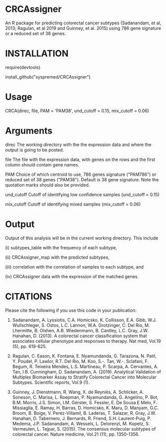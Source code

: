 # CRCAssigner

An R package for predicting colorectal cancer subtypes (Sadanandam, et al, 2013; Ragulan, et al 2019 and Guinney, et al. 2015) using 786 gene signature or a reduced set of 38 genes.

# INSTALLATION

require(devtools)

install_github("syspremed/CRCAssigner")

# Usage

CRCA(direc, file, PAM = 'PAM38', und_cutoff = 0.15, mix_cutoff = 0.06) 

# Arguments

direc The working directory with the the expression data and where the output is going to be posted.

file The file with the expression data, with genes on the rows and the first column should contain gene names.

PAM Choice of which centroid to use, 786 genes signature ("PAM786") or reduced set of 38 genes ("PAM38"). Default is 38 gene signature. Note the quotation marks should also be provided.

und_cutoff Cutoff of identifying low confidence samples (und_cutoff = 0.15)

mix_cutoff Cutoff of identifying mixed samples (mix_cutoff = 0.06)

# Output

Output of this analysis will be in the current working directory. This include 

(i) subtypes_table with the frequency of each subtype, 

(ii) CRCAssigner_map with the predicted subtypes, 

(iii) correlation with the correlation of samples to each subtype, and 

(iv) CRCAssigner data with the expression of the matched genes.

# CITATIONS

Please cite the following if you use this code in your publication:

1. Sadanandam, A. Lyssiotis, C.A. Homicsko, K. Collisson, E.A. Gibb, W.J. Wullschleger, S. Ostos, L.C. Lannon, W.A. Grotzinger, C. Del Rio, M. Lhermitte, B. Olshen, A.B. Wiedenmann, B. Cantley, L.C. Gray, J.W. Hanahan, D. (2013). A colorectal cancer classification system that associates cellular phenotype and responses to therapy. Nat med, Vol.19 (5), pp. 619-625.

2.  Ragulan, C. Eason, K. Fontana, E. Nyamundanda, G. Tarazona, N. Patil, Y. Poudel, P. Lawlor, R.T. Del Rio, M. Koo, S.-. Tan, W.-. Sclafani, F. Begum, R. Teixeira Mendes, L.S. Martineau, P. Scarpa, A. Cervantes, A. Tan, I.B. Cunningham, D. Sadanandam, A. (2019). Analytical Validation of Multiplex Biomarker Assay to Stratify Colorectal Cancer into Molecular Subtypes. Scientific reports, Vol.9 (1). 

3. Guinney, J. Dienstmann, R. Wang, X. de Reyniès, A. Schlicker, A. Soneson, C. Marisa, L. Roepman, P. Nyamundanda, G. Angelino, P. Bot, B.M. Morris, J.S. Simon, I.M. Gerster, S. Fessler, E. De Sousa E Melo, F. Missiaglia, E. Ramay, H. Barras, D. Homicsko, K. Maru, D. Manyam, G.C. Broom, B. Boige, V. Perez-Villamil, B. Laderas, T. Salazar, R. Gray, J.W. Hanahan, D. Tabernero, J. Bernards, R. Friend, S.H. Laurent-Puig, P. Medema, J.P. Sadanandam, A. Wessels, L. Delorenzi, M. Kopetz, S. Vermeulen, L. Tejpar, S. (2015). The consensus molecular subtypes of colorectal cancer. Nature medicine, Vol.21 (11), pp. 1350-1356. 


